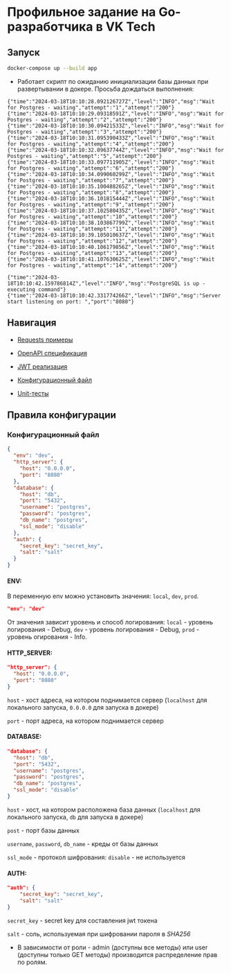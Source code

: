 # Профильное задание на Go-разработчика в VK Tech

## Запуск
```bash
docker-compose up --build app
```
* Работает скрипт по ожиданию инициализации базы данных при развертывании в докере. Просьба дождаться выполнения:
```
{"time":"2024-03-18T10:10:28.092126727Z","level":"INFO","msg":"Wait for Postgres - waiting","attempt":"1","attempt":"200"}
{"time":"2024-03-18T10:10:29.09318591Z","level":"INFO","msg":"Wait for Postgres - waiting","attempt":"2","attempt":"200"}
{"time":"2024-03-18T10:10:30.09421533Z","level":"INFO","msg":"Wait for Postgres - waiting","attempt":"3","attempt":"200"}
{"time":"2024-03-18T10:10:31.095390433Z","level":"INFO","msg":"Wait for Postgres - waiting","attempt":"4","attempt":"200"}
{"time":"2024-03-18T10:10:32.09637744Z","level":"INFO","msg":"Wait for Postgres - waiting","attempt":"5","attempt":"200"}
{"time":"2024-03-18T10:10:33.097711905Z","level":"INFO","msg":"Wait for Postgres - waiting","attempt":"6","attempt":"200"}
{"time":"2024-03-18T10:10:34.099060299Z","level":"INFO","msg":"Wait for Postgres - waiting","attempt":"7","attempt":"200"}
{"time":"2024-03-18T10:10:35.100488265Z","level":"INFO","msg":"Wait for Postgres - waiting","attempt":"8","attempt":"200"}
{"time":"2024-03-18T10:10:36.101815444Z","level":"INFO","msg":"Wait for Postgres - waiting","attempt":"9","attempt":"200"}
{"time":"2024-03-18T10:10:37.102580435Z","level":"INFO","msg":"Wait for Postgres - waiting","attempt":"10","attempt":"200"}
{"time":"2024-03-18T10:10:38.103867799Z","level":"INFO","msg":"Wait for Postgres - waiting","attempt":"11","attempt":"200"}
{"time":"2024-03-18T10:10:39.105010637Z","level":"INFO","msg":"Wait for Postgres - waiting","attempt":"12","attempt":"200"}
{"time":"2024-03-18T10:10:40.106179856Z","level":"INFO","msg":"Wait for Postgres - waiting","attempt":"13","attempt":"200"}
{"time":"2024-03-18T10:10:41.107630625Z","level":"INFO","msg":"Wait for Postgres - waiting","attempt":"14","attempt":"200"}
```
```
{"time":"2024-03-18T10:10:42.159786814Z","level":"INFO","msg":"PostgreSQL is up - executing command"}
{"time":"2024-03-18T10:10:42.331774266Z","level":"INFO","msg":"Server start listening on port: ","port":"8080"}
```

## Навигация
* [Requests примеры](https://github.com/ColdDirol/GoDeveloper-TestTask-VK/blob/main/requests.http)

* [OpenAPI спецификация](https://github.com/ColdDirol/GoDeveloper-TestTask-VK/blob/main/specification.yaml)

* [JWT реализация](https://github.com/ColdDirol/GoDeveloper-TestTask-VK/blob/main/auth/jwt/jwt.go)

* [Конфигурационный файл](https://github.com/ColdDirol/GoDeveloper-TestTask-VK/blob/main/config.json)

* [Unit-тесты](https://github.com/ColdDirol/GoDeveloper-TestTask-VK/tree/main/tests)

## Правила конфигурации
### Конфигурационный файл
```json
{
  "env": "dev",
  "http_server": {
    "host": "0.0.0.0",
    "port": "8080"
  },
  "database": {
    "host": "db",
    "port": "5432",
    "username": "postgres",
    "password": "postgres",
    "db_name": "postgres",
    "ssl_mode": "disable"
  },
  "auth": {
    "secret_key": "secret_key",
    "salt": "salt"
  }
}
```

#### ENV:
В переменную env можно установить значения: `local`, `dev`, `prod`.
```json
"env": "dev"
```
От значения зависит уровень и способ логирования: `local` - уровень логирования - Debug, `dev` - уровень логирования - Debug, `prod` - уровень огирования - Info.

#### HTTP_SERVER:
```json
"http_server": {
  "host": "0.0.0.0",
  "port": "8080"
}
```
`host` - хост адреса, на котором поднимается сервер (`localhost` для локального запуска, `0.0.0.0` для запуска в докере)

`port` - порт адреса, на котором поднимается сервер

#### DATABASE:
```json
"database": {
  "host": "db",
  "port": "5432",
  "username": "postgres",
  "password": "postgres",
  "db_name": "postgres",
  "ssl_mode": "disable"
}
```
`host` - хост, на котором расположена база данных (`localhost` для локального запуска, `db` для запуска в докере)

`post` - порт базы данных

`username`, `password`, `db_name` - креды от базы данных

`ssl_mode` - протокол шифрования: `disable` - не используется

#### AUTH:
```json
"auth": {
    "secret_key": "secret_key",
    "salt": "salt"
}
```
`secret_key` - secret key для составления jwt токена

`salt` - соль, используемая при шифровании пароля в *SHA256*

* В зависимости от роли - admin (доступны все методы) или user (доступны только GET методы) производится распределение прав по ролям.
